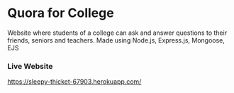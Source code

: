 # Quora for College

Website where students of a college can ask and answer questions to their friends, seniors and teachers. Made using Node.js, Express.js, Mongoose, EJS

### Live Website 
https://sleepy-thicket-67903.herokuapp.com/